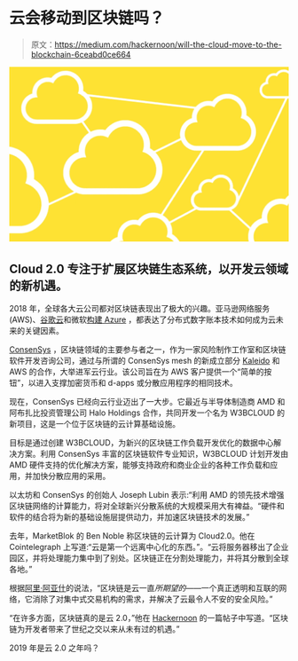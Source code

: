 # 云会移动到区块链吗？

> 原文：<https://medium.com/hackernoon/will-the-cloud-move-to-the-blockchain-6ceabd0ce664>

![](img/73cb7210d32b6ea9e053472950a05522.png)

## Cloud 2.0 专注于扩展区块链生态系统，以开发云领域的新机遇。

2018 年，全球各大云公司都对区块链表现出了极大的兴趣。亚马逊网络服务(AWS)、[谷歌云](https://medium.com/u/4f3f4ee0f977?source=post_page-----6ceabd0ce664--------------------------------)和微软[构建 Azure](https://medium.com/u/6cb5860f5c19?source=post_page-----6ceabd0ce664--------------------------------) ，都表达了分布式数字账本技术如何成为云未来的关键因素。

[ConsenSys](https://medium.com/u/6c7078bf7b01?source=post_page-----6ceabd0ce664--------------------------------) ，区块链领域的主要参与者之一，作为一家风险制作工作室和区块链软件开发咨询公司，通过与所谓的 ConsenSys mesh 的新成立部分 [Kaleido](https://medium.com/u/209f16e6ac4a?source=post_page-----6ceabd0ce664--------------------------------) 和 AWS 的合作，大举进军云行业。该公司旨在为 AWS 客户提供一个“简单的按钮”，以进入支撑加密货币和 d-apps 或分散应用程序的相同技术。

现在，ConsenSys 已经向云行业迈出了一大步。它最近与半导体制造商 AMD 和阿布扎比投资管理公司 Halo Holdings 合作，共同开发一个名为 W3BCLOUD 的新项目，这是一个位于区块链的云计算基础设施。

目标是通过创建 W3BCLOUD，为新兴的区块链工作负载开发优化的数据中心解决方案。利用 ConsenSys 丰富的区块链软件专业知识，W3BCLOUD 计划开发由 AMD 硬件支持的优化解决方案，能够支持政府和商业企业的各种工作负载和应用，并加快分散应用的采用。

以太坊和 ConsenSys 的创始人 Joseph Lubin 表示:“利用 AMD 的领先技术增强区块链网络的计算能力，将对全球新兴分散系统的大规模采用大有裨益。“硬件和软件的结合将为新的基础设施层提供动力，并加速区块链技术的发展。”

去年，MarketBlok 的 Ben Noble 称区块链的云计算为 Cloud2.0。他在 Cointelegraph 上写道:“云是第一个远离中心化的东西。”。“云将服务器移出了企业园区，并将处理能力集中到了别处。区块链正在分割处理能力，并将其分散到全球各地。”

根据[阿里·阿亚什](https://medium.com/u/c5f25b5936f4?source=post_page-----6ceabd0ce664--------------------------------)的说法，“区块链是云一直*所期望的*——一个真正透明和互联的网络，它消除了对集中式交易机构的需求，并解决了云最令人不安的安全风险。”

“在许多方面，区块链真的是云 2.0，”他在 [Hackernoon](https://medium.com/u/4a8a924edf41?source=post_page-----6ceabd0ce664--------------------------------) 的一篇帖子中写道。“区块链为开发者带来了世纪之交以来从未有过的机遇。”

2019 年是云 2.0 之年吗？